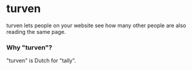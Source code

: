 # turven
turven lets people on your website see how many other people are also reading the same page. 

### Why "turven"?

"turven" is Dutch for "tally".
